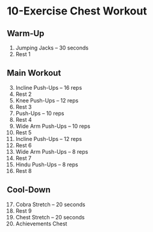 # 10-Exercise Chest Workout

## Warm-Up
1. Jumping Jacks – 30 seconds
2. Rest 1

## Main Workout
3. Incline Push-Ups – 16 reps
4. Rest 2
5. Knee Push-Ups – 12 reps
6. Rest 3
7. Push-Ups – 10 reps
8. Rest 4
9. Wide Arm Push-Ups – 10 reps
10. Rest 5
11. Incline Push-Ups – 12 reps
12. Rest 6
13. Wide Arm Push-Ups – 8 reps
14. Rest 7
15. Hindu Push-Ups – 8 reps
16. Rest 8

## Cool-Down
17. Cobra Stretch – 20 seconds
18. Rest 9
19. Chest Stretch – 20 seconds
20. Achievements Chest
